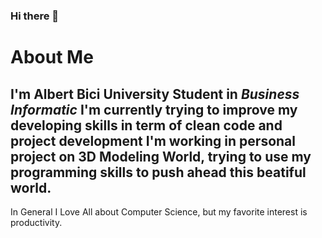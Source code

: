 ### Hi there 👋
# About Me

I'm Albert Bici University Student in *Business Informatic*
I'm currently trying to improve my developing skills in term of clean code and project development
I'm working in personal project on 3D Modeling World, trying to use my programming skills to push ahead this beatiful world.
---
In General I Love All about Computer Science, but my favorite interest is productivity.


<!--
**os3albert/os3albert** is a ✨ _special_ ✨ repository because its `README.md` (this file) appears on your GitHub profile.

Here are some ideas to get you started:

- 🔭 I’m currently working on ...
- 🌱 I’m currently learning ...
- 👯 I’m looking to collaborate on ...
- 🤔 I’m looking for help with ...
- 💬 Ask me about ...
- 📫 How to reach me: ...
- 😄 Pronouns: ...
- ⚡ Fun fact: ...
-->
